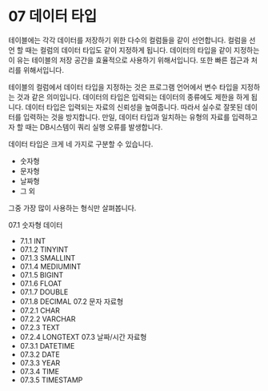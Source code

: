 # 07 데이터 타입 
테이블에는 각각 데이터를 저장하기 위한 다수의 컬럼들을 같이 선언합니다. 컬럼을 선언 할 때는 컬럼의 데이터 타입도 같이 지정하게 됩니다. 데이터의 타입을 같이 지정하는 이 유는 테이블의 저장 공간을 효율적으로 사용하기 위해서입니다. 또한 빠른 접근과 처리를 위해서입니다.  

테이블의 컬럼에서 데이터 타입을 지정하는 것은 프로그램 언어에서 변수 타입을 지정하 는 것과 같은 의미입니다. 데이터의 타입은 입력되는 데이터의 종류에도 제한을 하게 됩 니다. 데이터 타입은 입력되는 자료의 신뢰성을 높여줍니다. 따라서 실수로 잘못된 데이 터를 입력하는 것을 방지합니다. 만일, 데이터 타입과 일치하는 유형의 자료를 입력하고 자 할 때는 DB시스템이 쿼리 실행 오류를 발생합니다.  

데이터 타입은 크게 네 가지로 구분할 수 있습니다. 

* 숫자형 
* 문자형 
* 날짜형 
* 그 외 

그중 가장 많이 사용하는 형식만 살펴봅니다. 

07.1 숫자형 데이터
* 7.1.1 INT
* 07.1.2 TINYINT
* 07.1.3 SMALLINT
* 07.1.4 MEDIUMINT 
* 07.1.5 BIGINT
* 07.1.6 FLOAT
* 07.1.7 DOUBLE
* 07.1.8 DECIMAL
07.2 문자 자료형
* 07.2.1 CHAR
* 07.2.2 VARCHAR
* 07.2.3 TEXT
* 07.2.4 LONGTEXT
07.3 날짜/시간 자료형
* 07.3.1 DATETIME 
* 07.3.2 DATE
* 07.3.3 YEAR
* 07.3.4 TIME
* 07.3.5 TIMESTAMP
